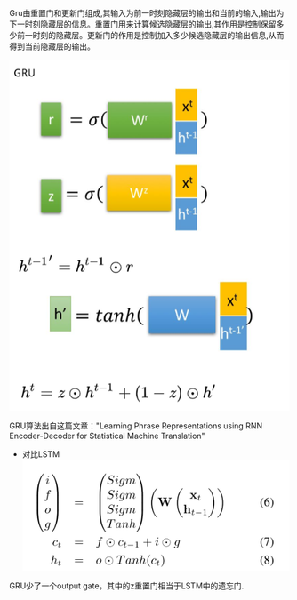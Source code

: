 Gru由重置门和更新门组成,其输入为前一时刻隐藏层的输出和当前的输入,输出为下一时刻隐藏层的信息。重置门用来计算候选隐藏层的输出,其作用是控制保留多少前一时刻的隐藏层。更新门的作用是控制加入多少候选隐藏层的输出信息,从而得到当前隐藏层的输出。

![avater](GRU.png)

GRU算法出自这篇文章："Learning Phrase Representations using RNN Encoder-Decoder for Statistical Machine Translation"


* 对比LSTM
![avater](../LSTM/LSTM.png)

GRU少了一个output gate，其中的z重置门相当于LSTM中的遗忘门.